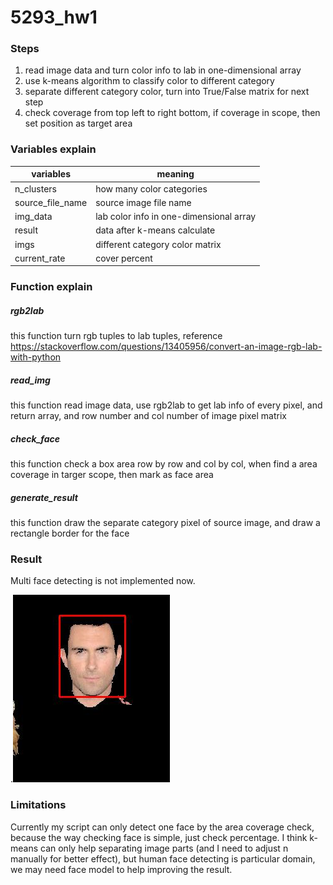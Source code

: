 # 5293_hw1
### Steps
1. read image data and turn color info to lab in one-dimensional array
2. use k-means algorithm to classify color to  different category
3. separate different category color, turn into True/False matrix for next step
4. check coverage from top left to right bottom, if coverage in scope, then set position as target area

### Variables explain
| variables | meaning |
| --- | --- |
| n_clusters | how many color categories |
| source_file_name | source image file name|
| img_data | lab color info in one-dimensional array |
| result | data after k-means calculate | 
| imgs | different category color matrix | 
|current_rate | cover percent | 

### Function explain

##### rgb2lab
this function turn rgb tuples to lab tuples, reference https://stackoverflow.com/questions/13405956/convert-an-image-rgb-lab-with-python
    
##### read_img
this function read image data, use rgb2lab to get lab info of every pixel, and return array, and row number and col number of image pixel matrix

##### check_face
this function check a box area row by row and col by col, when find a area coverage in targer scope, then mark as face area

##### generate_result
this function draw the separate category pixel of source image, and draw a rectangle border for the face

### Result
Multi face detecting is not implemented now.

.![](89_48result.jpg)

### Limitations
Currently my script can only detect one face by the area coverage check, because the way checking face is simple, just check percentage. I think k-means can only help separating image parts (and I need to adjust n manually for better effect), but human face detecting is particular domain, we may need face model to help improving the result.
